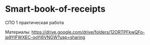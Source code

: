 # Smart-book-of-receipts

СПО 1 практическая работа

Материалы: https://drive.google.com/drive/folders/12ORTPFkwQFo-jp9YlFWXEC-ooYi6VNGW?usp=sharing
